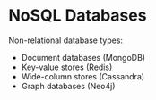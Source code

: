# NoSQL Databases

Non-relational database types:
- Document databases (MongoDB)
- Key-value stores (Redis)
- Wide-column stores (Cassandra)
- Graph databases (Neo4j)